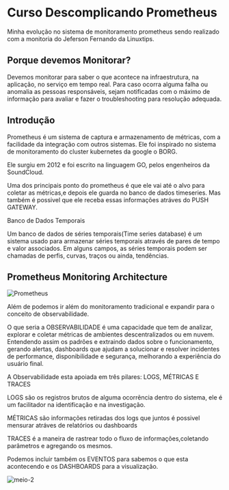 # Curso Descomplicando Prometheus 

Minha evolução no sistema de monitoramento prometheus sendo realizado com a 
monitoria do Jeferson Fernando da Linuxtips.

## Porque devemos Monitorar?

Devemos monitorar para saber o que acontece na infraestrutura, na aplicação, no serviço em tempo real. Para caso ocorra alguma falha ou anomalia
as pessoas responsáveis, sejam notificadas com o máximo de informação para avaliar e fazer o troubleshooting para resolução adequada.


## Introdução

Prometheus é um sistema de captura e armazenamento de métricas, com a facilidade da integração com outros sistemas.
Ele foi inspirado no sistema de monitoramento do cluster kubernetes da google o BORG.

Ele surgiu em 2012 e foi escrito na linguagem GO, pelos engenheiros da SoundCloud.

Uma dos principais ponto do prometheus é que ele vai até o alvo para coletar as métricas,e depois ele guarda no banco de dados timeseries. 
Mas também é possivel que ele receba essas informações atráves do PUSH GATEWAY.

Banco de Dados Temporais

Um banco de dados de séries temporais(Time series database) é um sistema usado para armazenar séries temporais através de 
pares de tempo e valor associados.  Em alguns campos, as séries temporais podem ser chamadas de perfis, curvas, traços ou ainda, tendências. 

## Prometheus Monitoring Architecture

![Prometheus](https://user-images.githubusercontent.com/13388615/190471394-c5fbb82a-bcc8-486f-a2e9-9c72993874d9.png)


Além de podemos ir além do monitoramento tradicional e expandir para o conceito de observabilidade.

O que seria a OBSERVABILIDADE é uma capacidade que tem de analizar, explorar e coletar métricas de ambientes descentralizados ou em nuvem. 
Entendendo assim os padrões e extraindo dados sobre o funcionamento, gerando alertas, dashboards que ajudam a solucionar e resolver incidentes 
de performance, disponibilidade e segurança, melhorando a experiência do usuário final.


A Observabilidade esta apoiada em três pilares: LOGS, MÉTRICAS E TRACES

LOGS são os registros brutos de alguma ocorrẽncia dentro do sistema, ele é um facilitador na identificação e na investigação.

MÉTRICAS são informações retiradas dos logs que juntos é possivel mensurar atráves de relatórios ou dashboards

TRACES é a maneira de rastrear todo o fluxo de informações,coletando parâmetros e agregando os mesmos. 

Podemos incluir também os EVENTOS para sabemos o que esta acontecendo e os DASHBOARDS para a visualização.

![meio-2](https://user-images.githubusercontent.com/13388615/190480508-bde6ef5a-700a-41e9-be78-2a58b0016c21.jpg)


